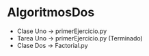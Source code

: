 # AlgoritmosDos

- Clase Uno -> primerEjercicio.py
- Tarea Uno -> primerEjercicio.py  (Terminado)
- Clase Dos -> Factorial.py
